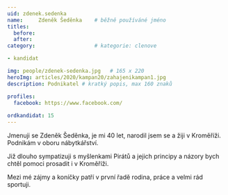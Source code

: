 ```yaml
---
uid: zdenek.sedenka
name:     Zdeněk Šeděnka 	# běžně používáné jméno
titles:
  before: 
  after:
category:                   # kategorie: clenove

- kandidat

img: people/zdenek-sedenka.jpg   # 165 x 220
heroImg: articles/2020/kampan20/zahajenikampan1.jpg
description: Podnikatel # kratký popis, max 160 znaků

profiles:
  facebook: https://www.facebook.com/
  
ordkandidat: 15
---
```


Jmenuji se Zdeněk Šeděnka, je mi 40 let, narodil jsem se a žiji v Kroměříži. Podnikám v oboru nábytkářství.

Již dlouho sympatizuji s myšlenkami Pirátů a jejich principy a názory bych chtěl pomoci prosadit i v Kroměříži. 

Mezi mé zájmy a koníčky patří v první řadě rodina, práce a velmi rád sportuji.
